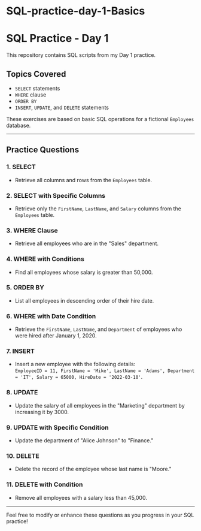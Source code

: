 # SQL-practice-day-1-Basics

# SQL Practice - Day 1

This repository contains SQL scripts from my Day 1 practice.

## Topics Covered
- `SELECT` statements
- `WHERE` clause
- `ORDER BY`
- `INSERT`, `UPDATE`, and `DELETE` statements

These exercises are based on basic SQL operations for a fictional `Employees` database.

---

## Practice Questions

### 1. SELECT
- Retrieve all columns and rows from the `Employees` table.

### 2. SELECT with Specific Columns
- Retrieve only the `FirstName`, `LastName`, and `Salary` columns from the `Employees` table.

### 3. WHERE Clause
- Retrieve all employees who are in the "Sales" department.

### 4. WHERE with Conditions
- Find all employees whose salary is greater than 50,000.

### 5. ORDER BY
- List all employees in descending order of their hire date.

### 6. WHERE with Date Condition
- Retrieve the `FirstName`, `LastName`, and `Department` of employees who were hired after January 1, 2020.

### 7. INSERT
- Insert a new employee with the following details:  
  `EmployeeID = 11, FirstName = 'Mike', LastName = 'Adams', Department = 'IT', Salary = 65000, HireDate = '2022-03-10'`.

### 8. UPDATE
- Update the salary of all employees in the "Marketing" department by increasing it by 3000.

### 9. UPDATE with Specific Condition
- Update the department of "Alice Johnson" to "Finance."

### 10. DELETE
- Delete the record of the employee whose last name is "Moore."

### 11. DELETE with Condition
- Remove all employees with a salary less than 45,000.

---

Feel free to modify or enhance these questions as you progress in your SQL practice!
